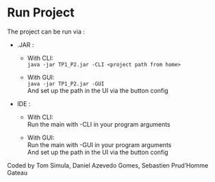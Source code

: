 # Run Project
The project can be run via :  

 * .JAR :
   * With CLI:  
    `java -jar TP1_P2.jar -CLI <project path from home>`

   * With GUI:  
    `java -jar TP1_P2.jar -GUI`  
    And set up the path in the UI via the button config  

 * IDE :
   * With CLI:  
    Run the main with -CLI <project path from home> in your program arguments

   * With GUI:  
    Run the main with -GUI in your program arguments  
    And set up the path in the UI via the button config  

Coded by Tom Simula, Daniel Azevedo Gomes, Sebastien Prud’Homme Gateau
